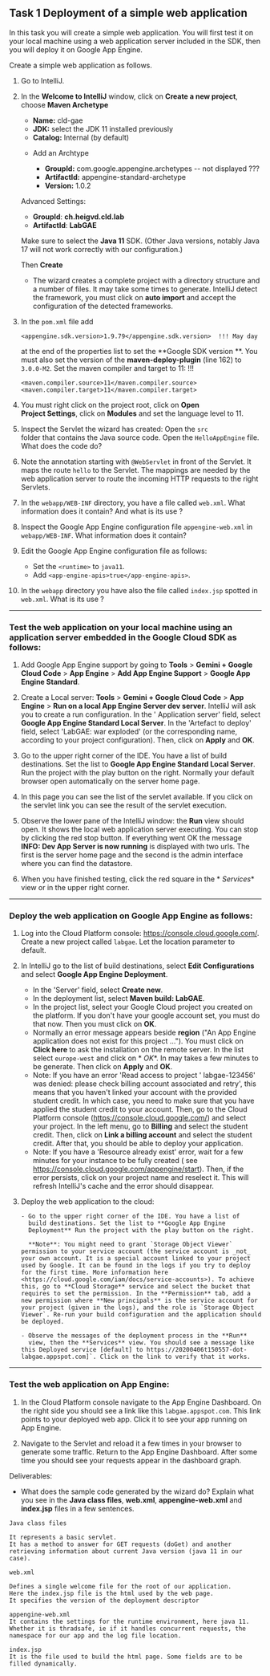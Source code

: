 ## Task 1 Deployment of a simple web application

In this task you will create a simple web application. You will first
test it on your local machine using a web application server included
in the SDK, then you will deploy it on Google App Engine.

Create a simple web application as follows.

1. Go to IntelliJ.

2. In the **Welcome to IntelliJ** window, click on **Create a new
   project**, choose **Maven Archetype**

    - **Name:** cld-gae
    - **JDK:** select the JDK 11 installed previously
    - **Catalog:** Internal (by default)

    * Add an Archtype

        - **GroupId:** com.google.appengine.archetypes -- not
          displayed ???
        - **ArtifactId:** appengine-standard-archetype
        - **Version:** 1.0.2

   Advanced Settings:

    - **GroupId**: **ch.heigvd.cld.lab**
    - **ArtifactId**: **LabGAE**

   Make sure to select the **Java 11** SDK. (Other Java versions,
   notably Java 17 will not work correctly with our configuration.)

   Then **Create**

    - The wizard creates a complete project with a directory structure
      and a number of files. It may take some times to
      generate. IntelliJ detect the framework, you must click on
      **auto import** and accept the configuration of the detected
      frameworks.

3. In the `pom.xml` file add
   ```
   <appengine.sdk.version>1.9.79</appengine.sdk.version>  !!! May day
   ```
   at the end of the properties list to set the **Google SDK version
   **. You must
   also set the version of the **maven-deploy-plugin** (line 162) to
   `3.0.0-M2`. Set the maven compiler and target to 11:  !!!
   ```
   <maven.compiler.source>11</maven.compiler.source>
   <maven.compiler.target>11</maven.compiler.target>
   ```

4. You must right click on the project root, click on **Open    
   Project Settings**, click on **Modules** and set the language level
   to 11.

5. Inspect the Servlet the wizard has created: Open the `src`  
   folder that contains the Java source code. Open the
   `HelloAppEngine` file. What does the code do?

6. Note the annotation starting with `@WebServlet` in front of the
   Servlet. It maps the route `hello` to the Servlet. The mappings are
   needed by the web application server to route the incoming HTTP
   requests to the right Servlets.

7. In the `webapp/WEB-INF` directory, you have a file called
   `web.xml`. What information does it contain? And what is its use ?

8. Inspect the Google App Engine configuration file
   `appengine-web.xml` in `webapp/WEB-INF`. What information does it
   contain?

9. Edit the Google App Engine configuration file as follows:

    - Set the `<runtime>` to `java11`.
    - Add `<app-engine-apis>true</app-engine-apis>`.

10. In the `webapp` directory you have also the file called
    `index.jsp` spotted in `web.xml`. What is its use ?

---

### Test the web application on your local machine using an application server embedded in the Google Cloud SDK as follows:

1. Add Google App Engine support by going to **Tools** > **Gemini +
   Google Cloud Code** > **App Engine** > **Add App Engine Support** >
   **Google App Engine Standard**.

2. Create a Local server: **Tools** > **Gemini + Google Cloud Code** >
   **App Engine** > **Run on a local App Engine Server dev server**.
   IntelliJ will ask you to create a run configuration. In the '
   Application server' field, select **Google App Engine Standard
   Local Server**. In the 'Artefact to deploy' field, select 'LabGAE:
   war exploded' (or the corresponding name, according to your project
   configuration). Then, click on **Apply** and **OK**.

3. Go to the upper right corner of the IDE. You have a list of build
   destinations. Set the list to **Google App Engine Standard Local
   Server**. Run the project with the play button on the right.
   Normally your default browser open automatically on the server home
   page.

4. In this page you can see the list of the servlet available. If you
   click on the servlet link you can see the result of the servlet
   execution.

5. Observe the lower pane of the IntelliJ window: the **Run** view
   should open. It shows the local web application server executing.
   You can stop by clicking the red stop button. If everything went OK
   the message **INFO: Dev App Server is now running** is displayed
   with two urls. The first is the server home page and the second is
   the admin interface where you can find the datastore.

6. When you have finished testing, click the red square in the *
   *Services** view or in the upper right corner.

---

### Deploy the web application on Google App Engine as follows:

1. Log into the Cloud Platform console:
   <https://console.cloud.google.com/>. Create a new project called
   `labgae`. Let the location parameter to default.

2. In IntelliJ go to the list of build destinations, select **Edit
   Configurations** and select **Google App Engine Deployment**.

    - In the 'Server' field, select **Create new**.
    - In the deployment list, select **Maven build: LabGAE**.
    - In the project list, select your Google Cloud project you
      created on the platform. If you don't have your google account
      set, you must do that now. Then you must click on **OK**.
    - Normally an error message appears beside **region** ("An App
      Engine application does not exist for this project ..."). You
      must click on **Click here** to ask the installation on the
      remote server. In the list select `europe-west` and click on *
      *OK**. In may takes a few minutes to be generate. Then click on
      **Apply** and **OK**.
    - Note: If you have an error 'Read access to project '
      labgae-123456' was denied: please check billing account
      associated and retry', this means that you haven't linked your
      account with the provided student credit. In which case, you
      need to make sure that you have applied the student credit to
      your account. Then, go to the Cloud Platform
      console (<https://console.cloud.google.com/>) and select your
      project. In the left menu, go to **Billing** and select the
      student credit. Then, click on **Link a billing account** and
      select the student credit. After that, you should be able to
      deploy your application.
    - Note: If you have a 'Resource already exist' error, wait for a
      few minutes for your instance to be fully created (
      see <https://console.cloud.google.com/appengine/start>). Then,
      if the error persists, click on your project name and reselect
      it. This will refresh IntelliJ's cache and the error should
      disappear.

3. Deploy the web application to the cloud:

       - Go to the upper right corner of the IDE. You have a list of
         build destinations. Set the list to **Google App Engine
         Deployment** Run the project with the play button on the right.

         **Note**: You might need to grant `Storage Object Viewer` permission to your service account (the service account is _not_ your own account. It is a special account linked to your project used by Google. It can be found in the logs if you try to deploy for the first time. More information here <https://cloud.google.com/iam/docs/service-accounts>). To achieve this, go to **Cloud Storage** service and select the bucket that requires to set the permission. In the **Permission** tab, add a new permission where **New principals** is the service account for your project (given in the logs), and the role is `Storage Object Viewer`. Re-run your build configuration and the application should be deployed.

       - Observe the messages of the deployment process in the **Run**
         view, then the **Services** view. You should see a message like this Deployed service [default] to https://20200406t150557-dot-labgae.appspot.com]`. Click on the link to verify that it works.

---

### Test the web application on App Engine:

1. In the Cloud Platform console navigate to the App Engine
   Dashboard. On the right side you should see a link like this
   `labgae.appspot.com`. This link points to your deployed
   web app. Click it to see your app running on App Engine.

2. Navigate to the Servlet and reload it a few times in your browser
   to generate some traffic. Return to the App Engine
   Dashboard. After some time you should see your requests appear in
   the dashboard graph.

Deliverables:

- What does the sample code generated by the wizard do? Explain what
  you see in the **Java class files**, **web.xml**,
  **appengine-web.xml** and **index.jsp** files in a few sentences.

```
Java class files

It represents a basic servlet.
It has a method to answer for GET requests (doGet) and another retrieving information about current Java version (java 11 in our case).
```

```
web.xml

Defines a single welcome file for the root of our application.
Here the index.jsp file is the html used by the web page.
It specifies the version of the deployment descriptor
```

```
appengine-web.xml
It contains the settings for the runtime environment, here java 11.
Whether it is thradsafe, ie if it handles concurrent requests, the namespace for our app and the log file location.
```

```
index.jsp
It is the file used to build the html page. Some fields are to be filled dynamically.
```